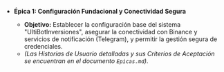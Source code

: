 -   **Épica 1: Configuración Fundacional y Conectividad Segura**
    
    -   **Objetivo:** Establecer la configuración base del sistema "UltiBotInversiones", asegurar la conectividad con Binance y servicios de notificación (Telegram), y permitir la gestión segura de credenciales.
    -   _(Las Historias de Usuario detalladas y sus Criterios de Aceptación se encuentran en el documento `Epicas.md`)_.
